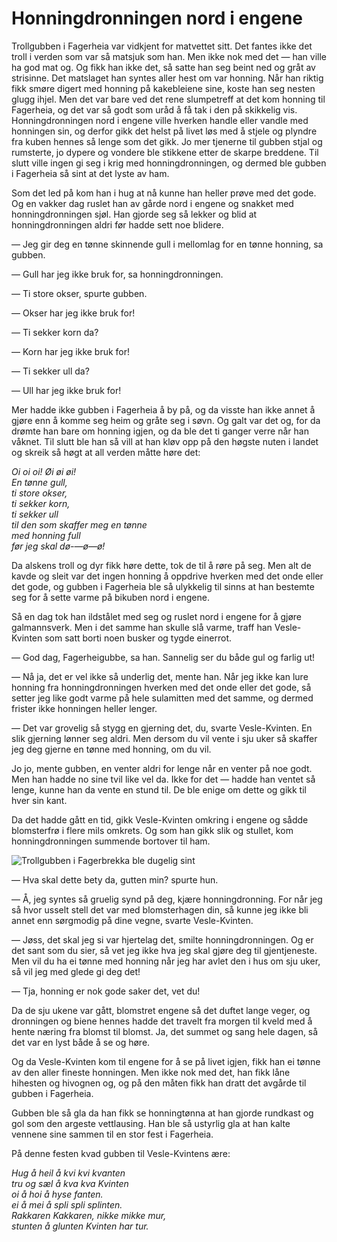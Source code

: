 # Honningdronningen nord i engene

Trollgubben i Fagerheia var vidkjent for matvettet sitt. Det fantes ikke det troll i verden som var så matsjuk som han. Men ikke nok med det — han ville ha god mat og. Og fikk han ikke det, så satte han seg beint ned og gråt av strisinne. Det matslaget han syntes aller hest om var honning. Når han riktig fikk smøre digert med honning på kakebleiene sine, koste han seg nesten glugg ihjel. Men det var bare ved det rene slumpetreff at det kom honning til Fagerheia, og det var så godt som uråd å få tak i den på skikkelig vis. Honningdronningen nord i engene ville hverken handle eller vandle med honningen sin, og derfor gikk det helst på livet løs med å stjele og plyndre fra kuben hennes så lenge som det gikk. Jo mer tjenerne til gubben stjal og rumsterte, jo dypere og vondere ble stikkene etter de skarpe breddene. Til slutt ville ingen gi seg i krig med honningdronningen, og dermed ble gubben i Fagerheia så sint at det lyste av ham.

Som det led på kom han i hug at nå kunne han heller prøve med det gode. Og en vakker dag ruslet han av gårde nord i engene og snakket med honningdronningen sjøl. Han gjorde seg så lekker og blid at honningdronningen aldri før hadde sett noe blidere.

— Jeg gir deg en tønne skinnende gull i mellomlag for en tønne honning, sa gubben.

— Gull har jeg ikke bruk for, sa honningdronningen.

— Ti store okser, spurte gubben.

— Okser har jeg ikke bruk for!

— Ti sekker korn da?

— Korn har jeg ikke bruk for!

— Ti sekker ull da?

— Ull har jeg ikke bruk for!

Mer hadde ikke gubben i Fagerheia å by på, og da visste han ikke annet å gjøre enn å komme seg heim og gråte seg i søvn. Og galt var det og, for da drømte han bare om honning igjen, og da ble det ti ganger verre når han våknet. Til slutt ble han så vill at han kløv opp på den høgste nuten i landet og skreik så høgt at all verden måtte høre det:

_Oi oi oi! Øi øi øi!  
En tønne gull,  
ti store okser,  
ti sekker korn,  
ti sekker ull  
til den som skaffer meg en tønne  
med honning full  
før jeg skal dø-—ø—ø!_

Da alskens troll og dyr fikk høre dette, tok de til å røre på seg. Men alt de kavde og sleit var det ingen honning å oppdrive hverken med det onde eller det gode, og gubben i Fagerheia ble så ulykkelig til sinns at han bestemte seg for å sette varme på bikuben nord i engene.

Så en dag tok han ildstålet med seg og ruslet nord i engene for å gjøre galmannsverk. Men i det samme han skulle slå varme, traff han Vesle-Kvinten som satt borti noen busker og tygde einerrot.

— God dag, Fagerheigubbe, sa han. Sannelig ser du både gul og farlig ut!

— Nå ja, det er vel ikke så underlig det, mente han. Når jeg ikke kan lure honning fra honningdronningen hverken med det onde eller det gode, så setter jeg like godt varme på hele sulamitten med det samme, og dermed frister ikke honningen heller lenger.

— Det var grovelig så stygg en gjerning det, du, svarte Vesle-Kvinten. En slik gjerning lønner seg aldri. Men dersom du vil vente i sju uker så skaffer jeg deg gjerne en tønne med honning, om du vil.

Jo jo, mente gubben, en venter aldri for lenge når en venter på noe godt. Men han hadde no sine tvil like vel da. Ikke for det — hadde han ventet så lenge, kunne han da vente en stund til. De ble enige om dette og gikk til hver sin kant.

Da det hadde gått en tid, gikk Vesle-Kvinten omkring i engene og sådde blomsterfrø i flere mils omkrets. Og som han gikk slik og stullet, kom honningdronningen summende bortover til ham.

![Trollgubben i Fagerbrekka ble dugelig sint](./trollgubben.png)

— Hva skal dette bety da, gutten min? spurte hun.

— Å, jeg syntes så gruelig synd på deg, kjære honningdronning. For når jeg så hvor usselt stell det var med blomsterhagen din, så kunne jeg ikke bli annet enn sørgmodig på dine vegne, svarte Vesle-Kvinten.

— Jøss, det skal jeg si var hjertelag det, smilte honningdronningen. Og er det sant som du sier, så vet jeg ikke hva jeg skal gjøre deg til gjentjeneste. Men vil du ha ei tønne med honning når jeg har avlet den i hus om sju uker, så vil jeg med glede gi deg det!

— Tja, honning er nok gode saker det, vet du!

Da de sju ukene var gått, blomstret engene så det duftet lange veger, og dronningen og biene hennes hadde det travelt fra morgen til kveld med å hente næring fra blomst til blomst. Ja, det summet og sang hele dagen, så det var en lyst både å se og høre.

Og da Vesle-Kvinten kom til engene for å se på livet igjen, fikk han ei tønne av den aller fineste honningen. Men ikke nok med det, han fikk låne hihesten og hivognen og, og på den måten fikk han dratt det avgårde til gubben i Fagerheia.

Gubben ble så gla da han fikk se honningtønna at han gjorde rundkast og gol som den argeste vettlausing. Han ble så ustyrlig gla at han kalte vennene sine sammen til en stor fest i Fagerheia.

På denne festen kvad gubben til Vesle-Kvintens ære:

_Hug å heil å kvi kvi kvanten  
tru og sæl å kva kva Kvinten  
oi å hoi å hyse fanten.  
ei å mei å spli spli splinten.  
Rakkaren Kakkaren, nikke mikke mur,  
stunten å glunten Kvinten har tur._

